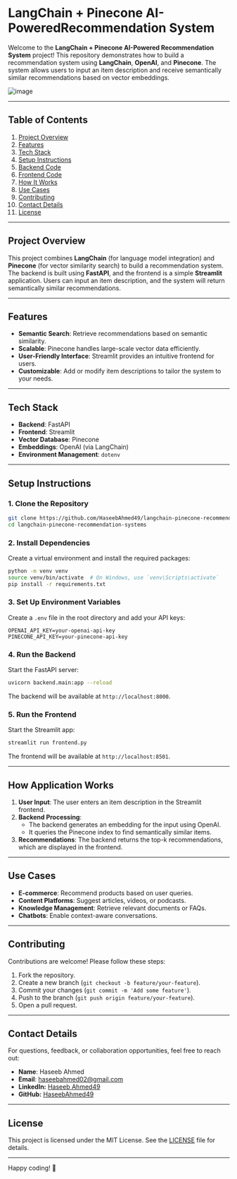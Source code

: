 # **LangChain + Pinecone AI-PoweredRecommendation System**

Welcome to the **LangChain + Pinecone AI-Powered Recommendation System** project! This repository demonstrates how to build a recommendation system using **LangChain**, **OpenAI**, and **Pinecone**. The system allows users to input an item description and receive semantically similar recommendations based on vector embeddings.

![image](https://github.com/user-attachments/assets/01e6da0f-03c3-416a-8df6-f7e20bdac00a)


---

## **Table of Contents**
1. [Project Overview](#project-overview)
2. [Features](#features)
3. [Tech Stack](#tech-stack)
4. [Setup Instructions](#setup-instructions)
5. [Backend Code](#backend-code)
6. [Frontend Code](#frontend-code)
7. [How It Works](#how-it-works)
8. [Use Cases](#use-cases)
9. [Contributing](#contributing)
10. [Contact Details](#contact-details)
11. [License](#license)

---

## **Project Overview**
This project combines **LangChain** (for language model integration) and **Pinecone** (for vector similarity search) to build a recommendation system. The backend is built using **FastAPI**, and the frontend is a simple **Streamlit** application. Users can input an item description, and the system will return semantically similar recommendations.

---

## **Features**
- **Semantic Search**: Retrieve recommendations based on semantic similarity.
- **Scalable**: Pinecone handles large-scale vector data efficiently.
- **User-Friendly Interface**: Streamlit provides an intuitive frontend for users.
- **Customizable**: Add or modify item descriptions to tailor the system to your needs.

---

## **Tech Stack**
- **Backend**: FastAPI
- **Frontend**: Streamlit
- **Vector Database**: Pinecone
- **Embeddings**: OpenAI (via LangChain)
- **Environment Management**: `dotenv`

---

## **Setup Instructions**

### **1. Clone the Repository**
```bash
git clone https://github.com/HaseebAhmed49/langchain-pinecone-recommendation-system.git
cd langchain-pinecone-recommendation-systems
```

### **2. Install Dependencies**
Create a virtual environment and install the required packages:
```bash
python -m venv venv
source venv/bin/activate  # On Windows, use `venv\Scripts\activate`
pip install -r requirements.txt
```

### **3. Set Up Environment Variables**
Create a `.env` file in the root directory and add your API keys:
```plaintext
OPENAI_API_KEY=your-openai-api-key
PINECONE_API_KEY=your-pinecone-api-key
```

### **4. Run the Backend**
Start the FastAPI server:
```bash
uvicorn backend.main:app --reload
```
The backend will be available at `http://localhost:8000`.

### **5. Run the Frontend**
Start the Streamlit app:
```bash
streamlit run frontend.py
```
The frontend will be available at `http://localhost:8501`.

---

## **How Application Works**
1. **User Input**: The user enters an item description in the Streamlit frontend.
2. **Backend Processing**:
   - The backend generates an embedding for the input using OpenAI.
   - It queries the Pinecone index to find semantically similar items.
3. **Recommendations**: The backend returns the top-k recommendations, which are displayed in the frontend.

---

## **Use Cases**
- **E-commerce**: Recommend products based on user queries.
- **Content Platforms**: Suggest articles, videos, or podcasts.
- **Knowledge Management**: Retrieve relevant documents or FAQs.
- **Chatbots**: Enable context-aware conversations.

---

## **Contributing**
Contributions are welcome! Please follow these steps:
1. Fork the repository.
2. Create a new branch (`git checkout -b feature/your-feature`).
3. Commit your changes (`git commit -m 'Add some feature'`).
4. Push to the branch (`git push origin feature/your-feature`).
5. Open a pull request.

---

## **Contact Details**
For questions, feedback, or collaboration opportunities, feel free to reach out:

- **Name**: Haseeb Ahmed
- **Email**: haseebahmed02@gmail.com
- **LinkedIn:** [Haseeb Ahmed49](https://www.linkedin.com/in/haseebahmed49/)
- **GitHub:** [HaseebAhmed49](https://github.com/HaseebAhmed49)

---

## **License**
This project is licensed under the MIT License. See the [LICENSE](LICENSE) file for details.

---

Happy coding! 🚀
